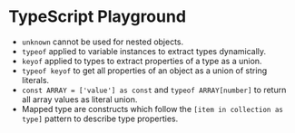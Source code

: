 # TypeScript Playground

- `unknown` cannot be used for nested objects.
- `typeof` applied to variable instances to extract types dynamically.
- `keyof` applied to types to extract properties of a type as a union.
- `typeof keyof` to get all properties of an object as a union of string literals.
- `const ARRAY = ['value'] as const` and `typeof ARRAY[number]` to return all array values as literal union.
- Mapped type are constructs which follow the `[item in collection as type]` pattern to describe type properties.
